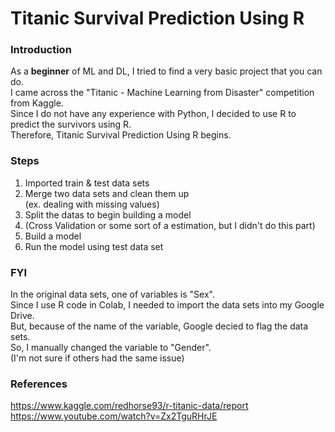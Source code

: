 # Titanic Survival Prediction Using R

### Introduction
As a **beginner** of ML and DL, I tried to find a very basic project that you can do.  
I came across the "Titanic - Machine Learning from Disaster" competition from Kaggle.  
Since I do not have any experience with Python, I decided to use R to predict the survivors using R.  
Therefore, Titanic Survival Prediction Using R begins.  


### Steps
1. Imported train & test data sets
2. Merge two data sets and clean them up  
(ex. dealing with missing values)
3. Split the datas to begin building a model  
4. (Cross Validation or some sort of a estimation, but I didn't do this part)
5. Build a model
6. Run the model using test data set


### FYI
In the original data sets, one of variables is "Sex".  
Since I use R code in Colab, I needed to import the data sets into my Google Drive.  
But, because of the name of the variable, Google decied to flag the data sets.  
So, I manually changed the variable to "Gender".  
(I'm not sure if others had the same issue)

### References
https://www.kaggle.com/redhorse93/r-titanic-data/report  
https://www.youtube.com/watch?v=Zx2TguRHrJE
